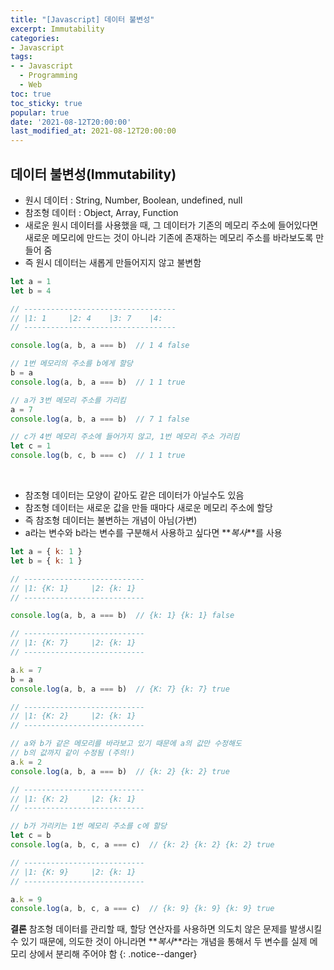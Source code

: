 ```yaml
---
title: "[Javascript] 데이터 불변성"
excerpt: Immutability
categories:
- Javascript
tags:
- - Javascript
  - Programming
  - Web
toc: true
toc_sticky: true
popular: true
date: '2021-08-12T20:00:00'
last_modified_at: 2021-08-12T20:00:00
---
```


## 데이터 불변성(Immutability)

- 원시 데이터 : String, Number, Boolean, undefined, null
- 참조형 데이터 : Object, Array, Function
- 새로운 원시 데이터를 사용했을 때, 그 데이터가 기존의 메모리 주소에 들어있다면 새로운 메모리에 만드는 것이 아니라 기존에 존재하는 메모리 주소를 바라보도록 만들어 줌
- 즉 원시 데이터는 새롭게 만들어지지 않고 불변함

```javascript
let a = 1
let b = 4

// ----------------------------------
// |1: 1     |2: 4    |3: 7    |4: 
// ----------------------------------

console.log(a, b, a === b)  // 1 4 false

// 1번 메모리의 주소를 b에게 할당
b = a
console.log(a, b, a === b)  // 1 1 true

// a가 3번 메모리 주소를 가리킴
a = 7
console.log(a, b, a === b)  // 7 1 false

// c가 4번 메모리 주소에 들어가지 않고, 1번 메모리 주소 가리킴
let c = 1
console.log(b, c, b === c)  // 1 1 true
```

<br>

- 참조형 데이터는 모양이 같아도 같은 데이터가 아닐수도 있음
- 참조형 데이터는 새로운 값을 만들 때마다 새로운 메모리 주소에 할당
- 즉 참조형 데이터는 불변하는 개념이 아님(가변)
- a라는 변수와 b라는 변수를 구분해서 사용하고 싶다면 **_복사_**를 사용

```javascript
let a = { k: 1 }
let b = { k: 1 }

// ---------------------------
// |1: {K: 1}     |2: {k: 1}  
// ---------------------------

console.log(a, b, a === b)  // {k: 1} {k: 1} false

// ---------------------------
// |1: {K: 7}     |2: {k: 1}   
// ---------------------------

a.k = 7
b = a
console.log(a, b, a === b)  // {K: 7} {k: 7} true

// ---------------------------
// |1: {K: 2}     |2: {k: 1}   
// ---------------------------

// a와 b가 같은 메모리를 바라보고 있기 때문에 a의 값만 수정해도
// b의 값까지 같이 수정됨 (주의!)
a.k = 2
console.log(a, b, a === b)  // {k: 2} {k: 2} true

// ---------------------------
// |1: {K: 2}     |2: {k: 1}   
// ---------------------------

// b가 가리키는 1번 메모리 주소를 c에 할당
let c = b
console.log(a, b, c, a === c)  // {k: 2} {k: 2} {k: 2} true

// ---------------------------
// |1: {K: 9}     |2: {k: 1}   
// ---------------------------

a.k = 9
console.log(a, b, c, a === c)  // {k: 9} {k: 9} {k: 9} true
```

**결론** 참조형 데이터를 관리할 때, 할당 연산자를 사용하면 의도치 않은 문제를 발생시킬 수 있기 때문에, 의도한 것이 아니라면 **_복사_**라는 개념을 통해서 두 변수를 실제 메모리 상에서 분리해 주어야 함
{: .notice--danger}